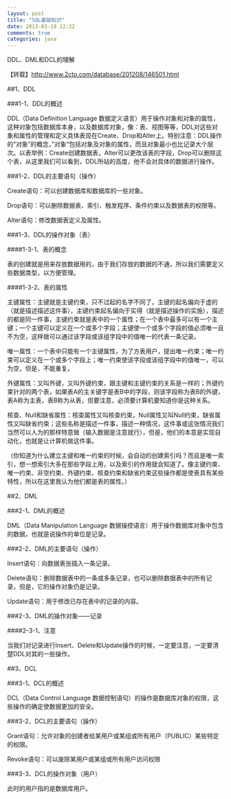 ```yaml
---
layout: post
title: "SQL基础知识"
date: 2013-03-19 22:22
comments: true
categories: java
---
```

DDL、DML和DCL的理解

【转载】<http://www.2cto.com/database/201208/146501.html>
<!-- more -->
##1、DDL

###1-1、DDL的概述

DDL（Data Definition Language 数据定义语言）用于操作对象和对象的属性，这种对象包括数据库本身，以及数据库对象，像：表、视图等等，DDL对这些对象和属性的管理和定义具体表现在Create、Drop和Alter上。特别注意：DDL操作的“对象”的概念，”对象“包括对象及对象的属性，而且对象最小也比记录大个层次。以表举例：Create创建数据表，Alter可以更改该表的字段，Drop可以删除这个表，从这里我们可以看到，DDL所站的高度，他不会对具体的数据进行操作。

###1-2、DDL的主要语句（操作）

Create语句：可以创建数据库和数据库的一些对象。

Drop语句：可以删除数据表、索引、触发程序、条件约束以及数据表的权限等。

Alter语句：修改数据表定义及属性。

###1-3、DDL的操作对象（表）

####1-3-1、表的概念

表的创建就是用来存放数据用的，由于我们存放的数据的不通，所以我们需要定义些数据类型，以方便管理。

####1-3-2、表的属性

主键属性：主键就是主键约束，只不过起的名字不同了，主键的起名偏向于虚的（就是描述描述这件事），主键约束起名偏向于实得（就是描述操作的实施），描述的都是同一件事，主键约束就是表中的一个属性；在一个表中最多可以有一个主键；一个主键可以定义在一个或多个字段；主键使一个或多个字段的值必须唯一且不为空，这样做可以通过该字段或该组字段中的值唯一的代表一条记录。

唯一属性：一个表中只能有一个主键属性，为了方表用户，提出唯一约束；唯一约束可以定义在一个或多个字段上；唯一约束使该字段或该组字段中的值唯一，可以为空，但是，不能重复。

外键属性：又叫外键，又叫外键约束，跟主键和主键约束的关系是一样的；外键约束针对的两个表，如果表A的主关键字是表B中的字段，则该字段称为表B的外键，表A称为主表，表B称为从表，但要注意，必须要计算机要知道你是这种关系。

核查、Null和缺省属性：核查属性又叫核查约束，Null属性又叫Null约束，缺省属性又叫缺省约束；这些名称是描述一件事，描述一种情况，这件事或这张情况我们当然可以人为的那样特意做（输入数据是注意就行），但是，他们的本意是实现自动化，也就是让计算机做这件事。

（你知道为什么建立主键和唯一约束的时候，会自动的创建索引吗？而且是唯一索引，想一想索引大多在那些字段上用，以及索引的作用就会知道了。像主键约束、唯一约束、非空约束、外键约束、核查约束和缺省约束这些操作都是使表具有某些特性，所以在这里我认为他们都是表的属性。）

##2、DML

###2-1、DML的概述

DML（Data Manipulation Language 数据操控语言）用于操作数据库对象中包含的数据，也就是说操作的单位是记录。

###2-2、DML的主要语句（操作）

Insert语句：向数据表张插入一条记录。

Delete语句：删除数据表中的一条或多条记录，也可以删除数据表中的所有记录，但是，它的操作对象仍是记录。

Update语句：用于修改已存在表中的记录的内容。

###2-3、DML的操作对象——记录

####2-3-1、注意

当我们对记录进行Insert、Delete和Update操作的时候，一定要注意，一定要清楚DDL对其的一些操作。

##3、DCL

###3-1、DCL的概述

DCL（Data Control Language 数据控制语句）的操作是数据库对象的权限，这些操作的确定使数据更加的安全。

###3-2、DCL的主要语句（操作）

Grant语句：允许对象的创建者给某用户或某组或所有用户（PUBLIC）某些特定的权限。

Revoke语句：可以废除某用户或某组或所有用户访问权限

###3-3、DCL的操作对象（用户）

此时的用户指的是数据库用户。



